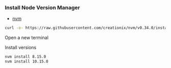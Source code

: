 ### Install Node Version Manager

* [nvm](https://github.com/creationix/nvm)

```bash
curl -o- https://raw.githubusercontent.com/creationix/nvm/v0.34.0/install.sh | bash
```

Open a new terminal

Install versions

```bash
nvm install 8.15.0
nvm install 10.15.0
```
